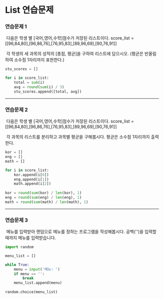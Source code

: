 # List 연습문제



### 연습문제 1
​	다음은 학생 별 [국어,영어,수학]점수가 저장된 리스트이다. score_list = [[96,84,80],[96,86,76],[76,95,83],[89,96,69],[90,76,91]]

​	각 학생의 세 과목의 성적의 [총점, 평균]을 구하여 리스트에 담으시오. (평균은 반올림하여 소수점 1자리까지 표현한다.)

```python
stu_scores = []

for i in score_list:
    total = sum(i)
    avg = round(sum(i) / 3)
    stu_scores.append([total, avg])
```



---



### 연습문제 2

​	다음은 학생 별 [국어,영어,수학]점수가 저장된 리스트이다. score_list = [[96,84,80],[96,86,76],[76,95,83],[89,96,69],[90,76,91]]

​	각 과목의 리스트를 분리하고 과목별 평균을 구해봅시다. 평균은 소수점 1자리까지 출력한다.

```python
kor = []
eng = []
math = []

for i in score_list:
    kor.append(i[0])
    eng.append(i[1])
    math.append(i[2])
    
kor = round(sum(kor) / len(kor), 1)
eng = round(sum(eng) / len(eng), 1)
math = round(sum(math) / len(math), 1)
```



---



### 연습문제 3

​	메뉴를 입력받아 랜덤으로 메뉴를 정하는 프로그램을 작성해봅시다. 공백('')을 입력할 때까지 메뉴를 입력받습니다.

```python
import random

menu_list = []

while True:
    menu = input('메뉴: ')
    if menu == '':
        break
    menu_list.append(menu)
    
random.choice(menu_list)
```

